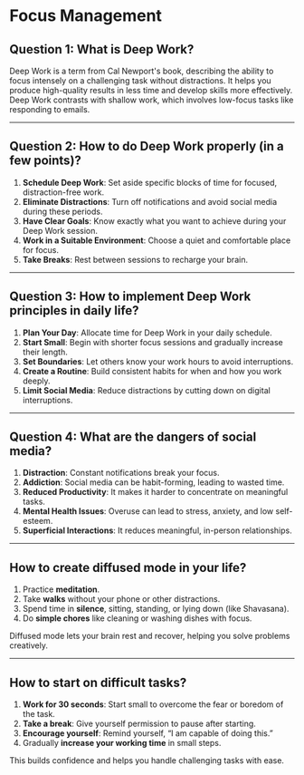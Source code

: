 # Focus Management

## **Question 1: What is Deep Work?**

Deep Work is a term from Cal Newport's book, describing the ability to focus intensely on a challenging task without distractions. It helps you produce high-quality results in less time and develop skills more effectively. Deep Work contrasts with shallow work, which involves low-focus tasks like responding to emails.

---

## **Question 2: How to do Deep Work properly (in a few points)?**
1. **Schedule Deep Work**: Set aside specific blocks of time for focused, distraction-free work.
2. **Eliminate Distractions**: Turn off notifications and avoid social media during these periods.
3. **Have Clear Goals**: Know exactly what you want to achieve during your Deep Work session.
4. **Work in a Suitable Environment**: Choose a quiet and comfortable place for focus.
5. **Take Breaks**: Rest between sessions to recharge your brain.

---

## **Question 3: How to implement Deep Work principles in daily life?**
1. **Plan Your Day**: Allocate time for Deep Work in your daily schedule.
2. **Start Small**: Begin with shorter focus sessions and gradually increase their length.
3. **Set Boundaries**: Let others know your work hours to avoid interruptions.
4. **Create a Routine**: Build consistent habits for when and how you work deeply.
5. **Limit Social Media**: Reduce distractions by cutting down on digital interruptions.

---

## **Question 4: What are the dangers of social media?**
1. **Distraction**: Constant notifications break your focus.
2. **Addiction**: Social media can be habit-forming, leading to wasted time.
3. **Reduced Productivity**: It makes it harder to concentrate on meaningful tasks.
4. **Mental Health Issues**: Overuse can lead to stress, anxiety, and low self-esteem.
5. **Superficial Interactions**: It reduces meaningful, in-person relationships.

---

## **How to create diffused mode in your life?**
1. Practice **meditation**.
2. Take **walks** without your phone or other distractions.
3. Spend time in **silence**, sitting, standing, or lying down (like Shavasana).
4. Do **simple chores** like cleaning or washing dishes with focus.

Diffused mode lets your brain rest and recover, helping you solve problems creatively.

---

## **How to start on difficult tasks?**
1. **Work for 30 seconds**: Start small to overcome the fear or boredom of the task.
2. **Take a break**: Give yourself permission to pause after starting.
3. **Encourage yourself**: Remind yourself, “I am capable of doing this.”
4. Gradually **increase your working time** in small steps.

This builds confidence and helps you handle challenging tasks with ease.
